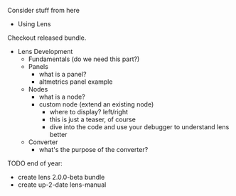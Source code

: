 Consider stuff from here

<!-- http://lens.elifesciences.org/manual/ -->


<!-- rules:
learn by example: never talk about theory, always hands on and explain theory as we go
keep it short: you should be able to read through the docs in 15mins.
markdown to lens
-->

- Using Lens

Checkout released bundle. 

- Lens Development
  - Fundamentals (do we need this part?)
  - Panels
     - what is a panel?
     - altmetrics panel example
  - Nodes
     - what is a node?
     - custom node (extend an existing node)
        - where to display? left/right
        - this is just a teaser, of course
        - dive into the code and use your debugger to understand lens better
  - Converter
     - what's the purpose of the converter?
 
 TODO end of year: 




 - create lens 2.0.0-beta bundle
 - create up-2-date lens-manual


